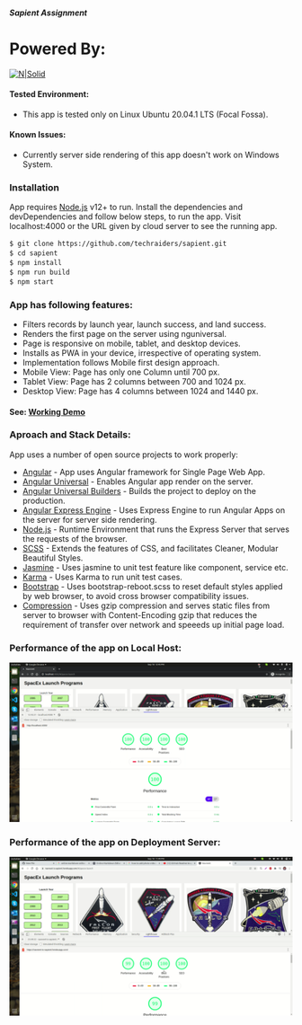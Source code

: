 ##### Sapient Assignment


# Powered By:
[![N|Solid](https://miro.medium.com/max/3200/1*F83F9d1ki3fG6LMG3AvIMg.png)](https://www.heroku.com/)
#### Tested Environment:
- This app is tested only on Linux Ubuntu 20.04.1 LTS (Focal Fossa).
#### Known Issues:
- Currently server side rendering of this app doesn't work on Windows System.

### Installation
App requires [Node.js](https://nodejs.org/) v12+ to run.
Install the dependencies and devDependencies and follow below steps, to run the app. Visit localhost:4000 or the URL given by cloud server to see the running app.

```sh
$ git clone https://github.com/techraiders/sapient.git
$ cd sapient
$ npm install
$ npm run build
$ npm start
```

### App has following features:
  - Filters records by launch year, launch success, and land success.
  - Renders the first page on the server using nguniversal.
  - Page is responsive on mobile, tablet, and desktop devices.
  - Installs as PWA in your device, irrespective of operating system.
  - Implementation follows Mobile first design approach.
  - Mobile View: Page has only one Column until 700 px.
  - Tablet View: Page has 2 columns between 700 and 1024 px.
  - Desktop View: Page has 4 columns between 1024 and 1440 px.
  
#### See: [Working Demo](https://navneet-is-sapient.herokuapp.com/#/spacex-launch) 

### Aproach and Stack Details:

App uses a number of open source projects to work properly:

* [Angular](https://angular.io/) - App uses Angular framework for Single Page Web App.
* [Angular Universal](https://www.npmjs.com/package/nguniversal) - Enables Angular app render on the server.
* [Angular Universal Builders](https://www.npmjs.com/package/@nguniversal/builders) - Builds the project to deploy on the production.
* [Angular Express Engine](https://www.npmjs.com/package/@nguniversal/express-engine) - Uses Express Engine to run    Angular Apps on the server for server side rendering.
* [Node.js](https://nodejs.org/) - Runtime Environment that runs the Express Server that serves the requests of the browser.
* [SCSS](https://sass-lang.com/) - Extends the features of CSS, and facilitates Cleaner, Modular Beautiful Styles.
* [Jasmine](https://jasmine.github.io/) - Uses jasmine to unit test feature like component, service etc.
* [Karma](https://karma-runner.github.io/latest/index.html) - Uses Karma to run unit test cases.
* [Bootstrap](https://getbootstrap.com/) - Uses bootstrap-reboot.scss to reset default styles applied by web browser, to avoid cross browser compatibility issues.
* [Compression](https://www.npmjs.com/package/compression) - Uses gzip compression and serves static files from server to browser with Content-Encoding gzip that reduces the requirement of transfer over network and speeeds up initial page load.

### Performance of the app on Local Host:
![](src/assets/images/performance-localhost.png)

### Performance of the app on Deployment Server:
![](src/assets/images/performance-deployed.png)

